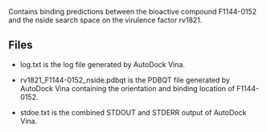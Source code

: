 Contains binding predictions between the bioactive compound F1144-0152 and the nside search space on the virulence factor rv1821.

## Files

- log.txt is the log file generated by AutoDock Vina.

- rv1821_F1144-0152_nside.pdbqt is the PDBQT file generated by AutoDock Vina containing the orientation and binding location of F1144-0152.

- stdoe.txt is the combined STDOUT and STDERR output of AutoDock Vina.

